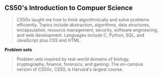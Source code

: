 ## CS50's Introduction to Compuer Science
> CS50x taught me how to think algorithmically and solve problems efficiently. Topics include abstraction, algorithms, data structures, encapsulation, resource management, security, software engineering, and web development. Languages include C, Python, SQL, and JavaScript plus CSS and HTML.

**Problem sets**

> Problem sets inspired by real-world domains of biology, cryptography, finance, forensics, and gaming. The on-campus version of CS50x, CS50, is Harvard's largest course.
